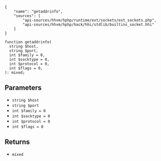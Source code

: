 ``` yamlmeta
{
    "name": "getaddrinfo",
    "sources": [
        "api-sources/hhvm/hphp/runtime/ext/sockets/ext_sockets.php",
        "api-sources/hhvm/hphp/hack/hhi/stdlib/builtins_socket.hhi"
    ]
}
```




``` Hack
function getaddrinfo(
  string $host,
  string $port,
  int $family = 0,
  int $socktype = 0,
  int $protocol = 0,
  int $flags = 0,
): mixed;
```




## Parameters




+ ` string $host `
+ ` string $port `
+ ` int $family = 0 `
+ ` int $socktype = 0 `
+ ` int $protocol = 0 `
+ ` int $flags = 0 `




## Returns




* ` mixed `
<!-- HHAPIDOC -->
